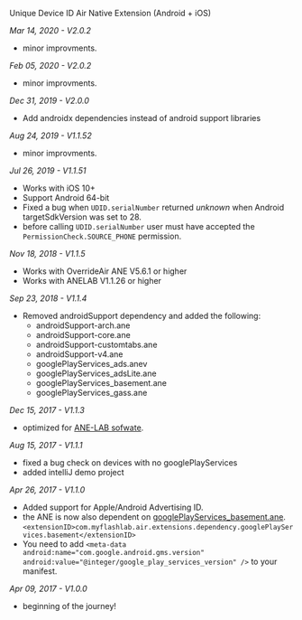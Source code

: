 Unique Device ID Air Native Extension (Android + iOS)

*Mar 14, 2020 - V2.0.2*
- minor improvments.

*Feb 05, 2020 - V2.0.2*
- minor improvments.

*Dec 31, 2019 - V2.0.0*
- Add androidx dependencies instead of android support libraries

*Aug 24, 2019 - V1.1.52*
- minor improvments.

*Jul 26, 2019 - V1.1.51*
- Works with iOS 10+
- Support Android 64-bit
- Fixed a bug when ```UDID.serialNumber``` returned *unknown* when Android targetSdkVersion was set to 28. 
- before calling ```UDID.serialNumber``` user must have accepted the ```PermissionCheck.SOURCE_PHONE``` permission.

*Nov 18, 2018 - V1.1.5*
- Works with OverrideAir ANE V5.6.1 or higher
- Works with ANELAB V1.1.26 or higher

*Sep 23, 2018 - V1.1.4*
- Removed androidSupport dependency and added the following:
    - androidSupport-arch.ane
    - androidSupport-core.ane
    - androidSupport-customtabs.ane
    - androidSupport-v4.ane
    - googlePlayServices_ads.anev
    - googlePlayServices_adsLite.ane
    - googlePlayServices_basement.ane
    - googlePlayServices_gass.ane

*Dec 15, 2017 - V1.1.3*
- optimized for [ANE-LAB sofwate](https://github.com/myflashlab/ANE-LAB).

*Aug 15, 2017 - V1.1.1*
- fixed a bug check on devices with no googlePlayServices
- added intelliJ demo project

*Apr 26, 2017 - V1.1.0*
- Added support for Apple/Android Advertising ID.
- the ANE is now also dependent on [googlePlayServices_basement.ane](https://github.com/myflashlab/common-dependencies-ANE). `<extensionID>com.myflashlab.air.extensions.dependency.googlePlayServices.basement</extensionID>`
- You need to add `<meta-data android:name="com.google.android.gms.version" android:value="@integer/google_play_services_version" />` to your manifest.

*Apr 09, 2017 - V1.0.0*
- beginning of the journey!
